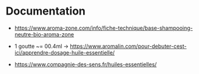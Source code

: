 
# Documentation

- https://www.aroma-zone.com/info/fiche-technique/base-shampooing-neutre-bio-aroma-zone
- 1 goutte ~= 00.4ml -> https://www.aromalin.com/pour-debuter-cest-ici/apprendre-dosage-huile-essentielle/

- https://www.compagnie-des-sens.fr/huiles-essentielles/
